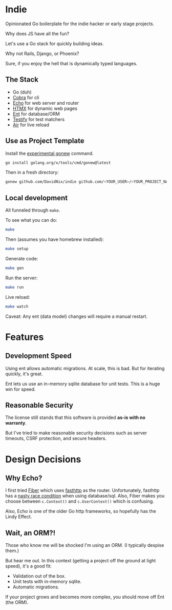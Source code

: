 # Indie

Opinionated Go boilerplate for the indie hacker or early stage projects.

Why does JS have all the fun?

Let's use a Go stack for quickly building ideas.

Why not Rails, Django, or Phoenix?

Sure, if you enjoy the hell that is dynamically typed languages.

## The Stack

- Go (duh)
- [Cobra](https://github.com/spf13/cobra) for cli
- [Echo](https://echo.labstack.com) for web server and router
- [HTMX](https://htmx.org) for dynamic web pages
- [Ent](https://entgo.io) for database/ORM
- [Testify](https://github.com/stretchr/testify) for test matchers
- [Air](https://github.com/cosmtrek/air) for live reload

## Use as Project Template

Install the [experimental gonew](https://go.dev/blog/gonew) command.

```sh
go install golang.org/x/tools/cmd/gonew@latest
```

Then in a fresh directory:

```sh
gonew github.com/DavidNix/indie github.com/<YOUR_USER>/<YOUR_PROJECT_NAME>
```

## Local development

All funneled through `make`.

To see what you can do:

```sh
make
```

Then (assumes you have homebrew installed):

```sh
make setup
```

Generate code:
```sh
make gen
```

Run the server:

```sh
make run
```

Live reload:

```sh
make watch
```
Caveat: Any ent (data model) changes will require a manual restart.

# Features

## Development Speed

Using ent allows automatic migrations. At scale, this is bad. But for iterating quickly, it's great.

Ent lets us use an in-memory sqlite database for unit tests. This is a huge win for speed.

## Reasonable Security

The license still stands that this software is provided **as-is with no warranty**.

But I've tried to make reasonable security decisions such as server timeouts, CSRF protection, and secure headers.

# Design Decisions

## Why Echo?

I first tried [Fiber](https://github.com/gofiber/fiber) which uses [fasthttp](https://github.com/fasthttp/router) as the
router. Unfortunately, fasthttp has a [nasty race condition](https://twitter.com/davidnix_/status/1720454052973044188)
when using database/sql. Also, Fiber makes you choose between `c.Context()` and `c.UserContext()` which is confusing.

Also, Echo is one of the older Go http frameworks, so hopefully has the Lindy Effect.

## Wait, an ORM?!

Those who know me will be shocked I'm using an ORM. (I typically despise them.)

But hear me out. In this context (getting a project off the ground at light speed), it's a good fit:

- Validation out of the box.
- Unit tests with in-memory sqlite.
- Automatic migrations.

If your project grows and becomes more complex, you should move off Ent (the ORM).